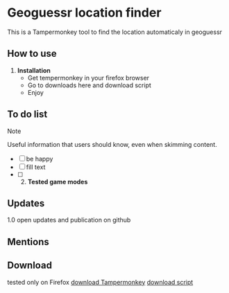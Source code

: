 # Geoguessr location finder
This is a Tampermonkey tool to find the location automaticaly in geoguessr
## How to use
1. **Installation**
   - Get tempermonkey in your firefox browser
   - Go to downloads here and download script
   - Enjoy
## To do list
> [!NOTE]
> Useful information that users should know, even when skimming content.
   - [ ] be happy
   - [ ] fill text
   - [ ] 2. **Tested game modes**
## Updates
1.0 open updates and publication on github
## Mentions

## Download
tested only on Firefox 
[download Tampermonkey](<https://addons.mozilla.org/en-US/firefox/addon/tampermonkey/>)
[download script](<https://raw.githubusercontent.com/Maxetow/Geoguessr_location/main/Geoguessr Location Resolver (By maxetow)-1.0.user.js>)
